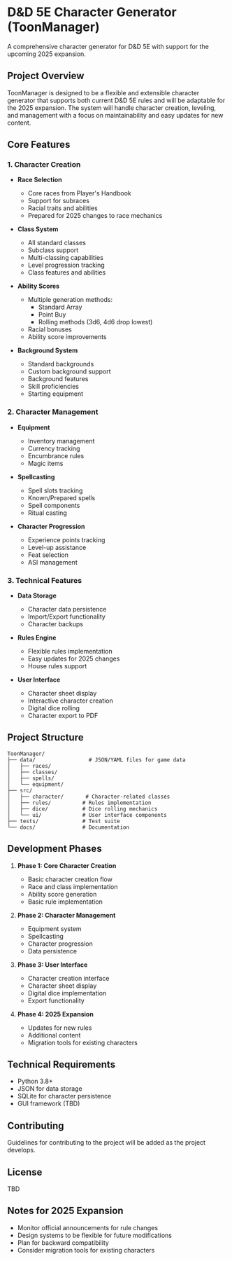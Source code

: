 # D&D 5E Character Generator (ToonManager)

A comprehensive character generator for D&D 5E with support for the upcoming 2025 expansion.

## Project Overview

ToonManager is designed to be a flexible and extensible character generator that supports both current D&D 5E rules and will be adaptable for the 2025 expansion. The system will handle character creation, leveling, and management with a focus on maintainability and easy updates for new content.

## Core Features

### 1. Character Creation
- **Race Selection**
  - Core races from Player's Handbook
  - Support for subraces
  - Racial traits and abilities
  - Prepared for 2025 changes to race mechanics

- **Class System**
  - All standard classes
  - Subclass support
  - Multi-classing capabilities
  - Level progression tracking
  - Class features and abilities

- **Ability Scores**
  - Multiple generation methods:
    - Standard Array
    - Point Buy
    - Rolling methods (3d6, 4d6 drop lowest)
  - Racial bonuses
  - Ability score improvements

- **Background System**
  - Standard backgrounds
  - Custom background support
  - Background features
  - Skill proficiencies
  - Starting equipment

### 2. Character Management
- **Equipment**
  - Inventory management
  - Currency tracking
  - Encumbrance rules
  - Magic items

- **Spellcasting**
  - Spell slots tracking
  - Known/Prepared spells
  - Spell components
  - Ritual casting

- **Character Progression**
  - Experience points tracking
  - Level-up assistance
  - Feat selection
  - ASI management

### 3. Technical Features
- **Data Storage**
  - Character data persistence
  - Import/Export functionality
  - Character backups

- **Rules Engine**
  - Flexible rules implementation
  - Easy updates for 2025 changes
  - House rules support

- **User Interface**
  - Character sheet display
  - Interactive character creation
  - Digital dice rolling
  - Character export to PDF

## Project Structure

```
ToonManager/
├── data/                 # JSON/YAML files for game data
│   ├── races/
│   ├── classes/
│   ├── spells/
│   └── equipment/
├── src/
│   ├── character/       # Character-related classes
│   ├── rules/          # Rules implementation
│   ├── dice/           # Dice rolling mechanics
│   └── ui/             # User interface components
├── tests/              # Test suite
└── docs/               # Documentation
```

## Development Phases

1. **Phase 1: Core Character Creation**
   - Basic character creation flow
   - Race and class implementation
   - Ability score generation
   - Basic rule implementation

2. **Phase 2: Character Management**
   - Equipment system
   - Spellcasting
   - Character progression
   - Data persistence

3. **Phase 3: User Interface**
   - Character creation interface
   - Character sheet display
   - Digital dice implementation
   - Export functionality

4. **Phase 4: 2025 Expansion**
   - Updates for new rules
   - Additional content
   - Migration tools for existing characters

## Technical Requirements

- Python 3.8+
- JSON for data storage
- SQLite for character persistence
- GUI framework (TBD)

## Contributing

Guidelines for contributing to the project will be added as the project develops.

## License

TBD

## Notes for 2025 Expansion

- Monitor official announcements for rule changes
- Design systems to be flexible for future modifications
- Plan for backward compatibility
- Consider migration tools for existing characters 